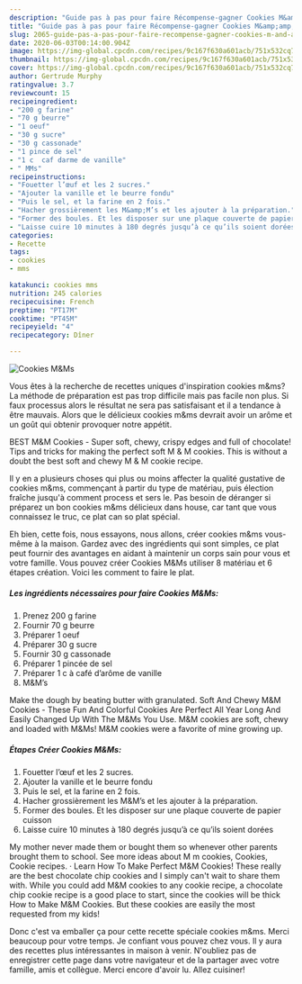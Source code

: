 ```yaml
---
description: "Guide pas à pas pour faire Récompense-gagner Cookies M&amp;amp;Ms"
title: "Guide pas à pas pour faire Récompense-gagner Cookies M&amp;amp;Ms"
slug: 2065-guide-pas-a-pas-pour-faire-recompense-gagner-cookies-m-and-amp-ms
date: 2020-06-03T00:14:00.904Z
image: https://img-global.cpcdn.com/recipes/9c167f630a601acb/751x532cq70/cookies-mms-photo-principale-de-la-recette.jpg
thumbnail: https://img-global.cpcdn.com/recipes/9c167f630a601acb/751x532cq70/cookies-mms-photo-principale-de-la-recette.jpg
cover: https://img-global.cpcdn.com/recipes/9c167f630a601acb/751x532cq70/cookies-mms-photo-principale-de-la-recette.jpg
author: Gertrude Murphy
ratingvalue: 3.7
reviewcount: 15
recipeingredient:
- "200 g farine"
- "70 g beurre"
- "1 oeuf"
- "30 g sucre"
- "30 g cassonade"
- "1 pince de sel"
- "1 c  caf darme de vanille"
- " MMs"
recipeinstructions:
- "Fouetter l’œuf et les 2 sucres."
- "Ajouter la vanille et le beurre fondu"
- "Puis le sel, et la farine en 2 fois."
- "Hacher grossièrement les M&amp;M’s et les ajouter à la préparation."
- "Former des boules. Et les disposer sur une plaque couverte de papier cuisson"
- "Laisse cuire 10 minutes à 180 degrés jusqu’à ce qu’ils soient dorées"
categories:
- Recette
tags:
- cookies
- mms

katakunci: cookies mms 
nutrition: 245 calories
recipecuisine: French
preptime: "PT17M"
cooktime: "PT45M"
recipeyield: "4"
recipecategory: Dîner

---
```



![Cookies M&amp;Ms](https://img-global.cpcdn.com/recipes/9c167f630a601acb/751x532cq70/cookies-mms-photo-principale-de-la-recette.jpg)

Vous êtes à la recherche de recettes uniques d'inspiration cookies m&amp;ms? La méthode de préparation est pas trop difficile mais pas facile non plus. Si faux processus alors le résultat ne sera pas satisfaisant et il a tendance à être mauvais. Alors que le délicieux cookies m&amp;ms devrait avoir un arôme et un goût qui obtenir provoquer notre appétit.

BEST M&amp;M Cookies - Super soft, chewy, crispy edges and full of chocolate! Tips and tricks for making the perfect soft M &amp; M cookies. This is without a doubt the best soft and chewy M &amp; M cookie recipe.

Il y en a plusieurs choses qui plus ou moins affecter la qualité gustative de cookies m&amp;ms, commençant à partir du type de matériau, puis élection fraîche jusqu'à comment process et sers le. Pas besoin de déranger si préparez un bon cookies m&amp;ms délicieux dans house, car tant que vous connaissez le truc, ce plat can so plat spécial.


Eh bien, cette fois, nous essayons, nous allons, créer cookies m&amp;ms vous-même à la maison. Gardez avec des ingrédients qui sont simples, ce plat peut fournir des avantages en aidant à maintenir un corps sain pour vous et votre famille. Vous pouvez créer Cookies M&amp;Ms utiliser 8 matériau et 6 étapes création. Voici les comment to faire le plat.

<!--inarticleads1-->

##### Les ingrédients nécessaires pour faire Cookies M&amp;Ms:

1. Prenez 200 g farine
1. Fournir 70 g beurre
1. Préparer 1 oeuf
1. Préparer 30 g sucre
1. Fournir 30 g cassonade
1. Préparer 1 pincée de sel
1. Préparer 1 c à café d’arôme de vanille
1.   M&amp;M’s


Make the dough by beating butter with granulated. Soft And Chewy M&amp;M Cookies - These Fun And Colorful Cookies Are Perfect All Year Long And Easily Changed Up With The M&amp;Ms You Use. M&amp;M cookies are soft, chewy and loaded with M&amp;Ms! M&amp;M cookies were a favorite of mine growing up. 

<!--inarticleads2-->

##### Étapes Créer Cookies M&amp;Ms:

1. Fouetter l’œuf et les 2 sucres.
1. Ajouter la vanille et le beurre fondu
1. Puis le sel, et la farine en 2 fois.
1. Hacher grossièrement les M&amp;M’s et les ajouter à la préparation.
1. Former des boules. Et les disposer sur une plaque couverte de papier cuisson
1. Laisse cuire 10 minutes à 180 degrés jusqu’à ce qu’ils soient dorées


My mother never made them or bought them so whenever other parents brought them to school. See more ideas about M m cookies, Cookies, Cookie recipes. · Learn How To Make Perfect M&amp;M Cookies! These really are the best chocolate chip cookies and I simply can&#39;t wait to share them with. While you could add M&amp;M cookies to any cookie recipe, a chocolate chip cookie recipe is a good place to start, since the cookies will be thick How to Make M&amp;M Cookies. But these cookies are easily the most requested from my kids! 


Donc c'est va emballer ça pour cette recette spéciale cookies m&amp;ms. Merci beaucoup pour votre temps. Je confiant vous pouvez chez vous. Il y aura des recettes plus  intéressantes in maison à venir. N'oubliez pas de enregistrer cette page dans votre navigateur et de la partager avec votre famille, amis et collègue. Merci encore d'avoir lu. Allez cuisiner!
